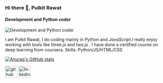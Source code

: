 
### Hi there 👋, Pulkit Rawat
#### Development and Python coder
![Development and Python coder](s/banner.png)

I am Pulkit Rawat, I do coding mainly in *Python* and *JavaScript*.I really enjoy working with tools like three.js and two.js . I have done a certified course on deep learning from coursera. 
Skills: Python/JS/HTML/CSS

[![Anurag's GitHub stats](https://github-readme-stats.vercel.app/api?username=PulkitRawat)](https://github.com/anuraghazra/github-readme-stats)


[<img src='https://cdn.jsdelivr.net/npm/simple-icons@3.0.1/icons/github.svg' alt='github' height='40'>](https://github.com/PulkitRawat)  [<img src='https://cdn.jsdelivr.net/npm/simple-icons@3.0.1/icons/linkedin.svg' alt='linkedin' height='40'>](https://www.linkedin.com/in/pulkit-rawat/)  
